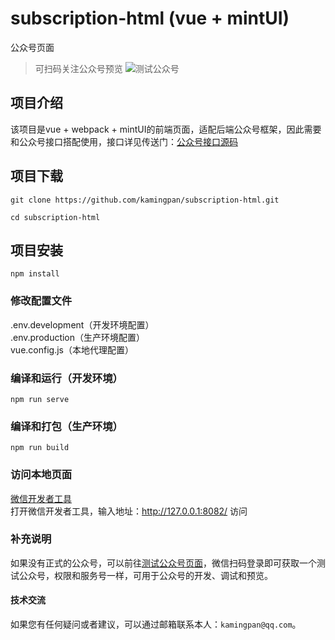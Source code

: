 # subscription-html (vue + mintUI)
公众号页面<br>
> 可扫码关注公众号预览
![测试公众号](http://mmbiz.qpic.cn/mmbiz_jpg/GWZ8YfoWJS8nmOSBqVYnVmGNqbylxbK2iaKSwS4kY16LR95quCicurYrTVvfMY4fvrgUcCibECOwoe2QIkN73mzKg/0 "测试公众号")

## 项目介绍
该项目是vue + webpack + mintUI的前端页面，适配后端公众号框架，因此需要和公众号接口搭配使用，接口详见传送门：[公众号接口源码](https://github.com/kamingpan/infrastructure/tree/master/infrastructure-subscription "infrastructure-subscription")

## 项目下载
```
git clone https://github.com/kamingpan/subscription-html.git

cd subscription-html
```

## 项目安装
```
npm install
```

### 修改配置文件
.env.development（开发环境配置）<br>
.env.production（生产环境配置）<br>
vue.config.js（本地代理配置）

### 编译和运行（开发环境）
```
npm run serve
```

### 编译和打包（生产环境）
```
npm run build
```

### 访问本地页面
[微信开发者工具](https://developers.weixin.qq.com/doc/offiaccount/OA_Web_Apps/Web_Developer_Tools.html "微信开发者工具")<br>
打开微信开发者工具，输入地址：http://127.0.0.1:8082/ 访问<br>

### 补充说明
如果没有正式的公众号，可以前往[测试公众号页面](https://mp.weixin.qq.com/debug/cgi-bin/sandbox?t=sandbox/login "测试公众号页面")，微信扫码登录即可获取一个测试公众号，权限和服务号一样，可用于公众号的开发、调试和预览。

#### 技术交流
如果您有任何疑问或者建议，可以通过邮箱联系本人：`kamingpan@qq.com`。
